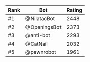Rank|Bot|Rating
---|---|---
#1|@NilatacBot|2448
#2|@OpeningsBot|2373
#3|@anti-bot|2293
#4|@CatNail|2032
#5|@pawnrobot|1961
